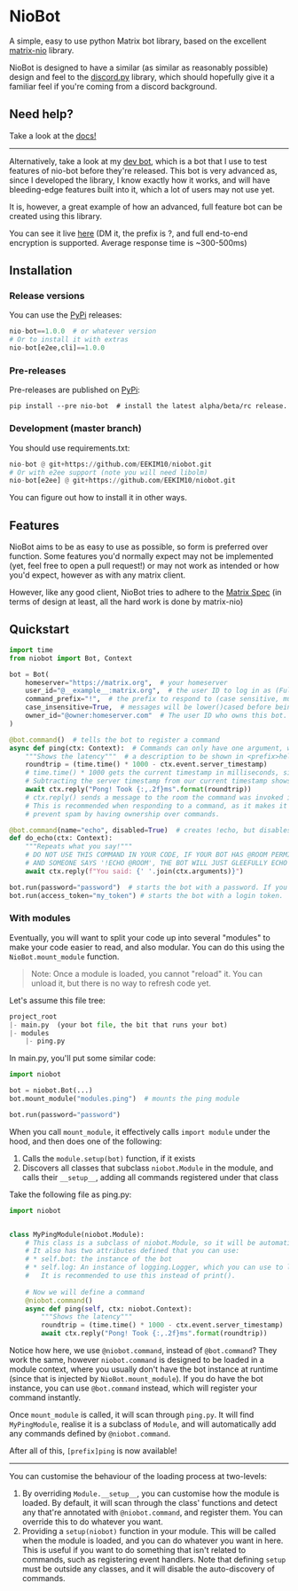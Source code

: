 # NioBot

A simple, easy to use python Matrix bot library, based on the excellent
[matrix-nio](https://pypi.org/project/matrix-nio/) library.

NioBot is designed to have a similar (as similar as reasonably possible) design and feel to the
[discord.py](https://pypi.org/project/discord.py) library, which should hopefully give it a familiar feel if you're
coming from a discord background.

## Need help?

Take a look at the [docs!](https://docs.nio-bot.dev)

---

Alternatively, take a look at my [dev bot](https://github.com/nexy7574/niobot-test), which is a bot that I use to test
features of nio-bot before they're released.
This bot is very advanced as, since I developed the library, I know exactly how it works, and will have bleeding-edge
features built into it, which a lot of users may not use yet.

It is, however, a great example of how an advanced, full feature bot can be created using this library.

You can see it live [here](https://matrix.to/#/@jimmy-bot:nexy7574.co.uk)
(DM it, the prefix is ?, and full end-to-end encryption is supported. Average response time is ~300-500ms)

## Installation

### Release versions

You can use the [PyPi](https://pypi.org/project/nio-bot) releases:

```python
nio-bot==1.0.0  # or whatever version
# Or to install it with extras
nio-bot[e2ee,cli]==1.0.0
```

### Pre-releases

Pre-releases are published on [PyPi](https://pypi.org/project/nio-bot):

```shell
pip install --pre nio-bot  # install the latest alpha/beta/rc release.
```

### Development (master branch)

You should use requirements.txt:

```python
nio-bot @ git+https://github.com/EEKIM10/niobot.git
# Or with e2ee support (note you will need libolm)
nio-bot[e2ee] @ git+https://github.com/EEKIM10/niobot.git
```

You can figure out how to install it in other ways.

## Features

NioBot aims to be as easy to use as possible, so form is preferred over function.
Some features you'd normally expect may not be implemented (yet, feel free to open a pull request!) or may not work as
intended or how you'd expect, however as with any matrix client.

However, like any good client, NioBot tries to adhere to the
[Matrix Spec](https://spec.matrix.org/v1.7/client-server-api) (in terms of design at least, all the hard work is
done by matrix-nio)

## Quickstart

```python
import time
from niobot import Bot, Context

bot = Bot(
    homeserver="https://matrix.org",  # your homeserver
    user_id="@__example__:matrix.org",  # the user ID to log in as (Fully qualified)
    command_prefix="!",  # the prefix to respond to (case sensitive, must be lowercase if below is True)
    case_insensitive=True,  # messages will be lower()cased before being handled. This is recommended.
    owner_id="@owner:homeserver.com"  # The user ID who owns this bot. Optional, but required for bot.is_owner(...).
)

@bot.command()  # tells the bot to register a command
async def ping(ctx: Context):  # Commands can only have one argument, which is the context.
    """Shows the latency"""  # a description to be shown in <prefix>help (optional)
    roundtrip = (time.time() * 1000 - ctx.event.server_timestamp)
    # time.time() * 1000 gets the current timestamp in milliseconds, since server_timestamp is in milliseconds
    # Subtracting the server timestamp from our current timestamp shows how long it took for us to get the server event
    await ctx.reply("Pong! Took {:,.2f}ms".format(roundtrip))
    # ctx.reply() sends a message to the room the command was invoked in, and automatically adds a reply marker
    # This is recommended when responding to a command, as it makes it easier to follow the conversation, and can
    # prevent spam by having ownership over commands.

@bot.command(name="echo", disabled=True)  # creates !echo, but disables the command (it won't show up in help, or run)
def do_echo(ctx: Context):
    """Repeats what you say!"""
    # DO NOT USE THIS COMMAND IN YOUR CODE, IF YOUR BOT HAS @ROOM PERMISSIONS
    # AND SOMEONE SAYS '!ECHO @ROOM', THE BOT WILL JUST GLEEFULLY ECHO BACK '@ROOM'!
    await ctx.reply(f"You said: {' '.join(ctx.arguments)}")

bot.run(password="password")  # starts the bot with a password. If you already have a login token, see:
bot.run(access_token="my_token") # starts the bot with a login token.
```

### With modules

Eventually, you will want to split your code up into several "modules" to make your code easier to read, and also
modular. You can do this using the `NioBot.mount_module` function.

> Note: Once a module is loaded, you cannot "reload" it. You can unload it, but there is no way to refresh code yet.

Let's assume this file tree:

```py
project_root
|- main.py  (your bot file, the bit that runs your bot)
|- modules
    |- ping.py
```

In main.py, you'll put some similar code:

```python
import niobot

bot = niobot.Bot(...)
bot.mount_module("modules.ping")  # mounts the ping module

bot.run(password="password")
```

When you call `mount_module`, it effectively calls `import module` under the hood, and then does one of the following:

1. Calls the `module.setup(bot)` function, if it exists
2. Discovers all classes that subclass `niobot.Module` in the module, and calls their `__setup__`, adding all commands
registered under that class

Take the following file as ping.py:

```python
import niobot


class MyPingModule(niobot.Module):
    # This class is a subclass of niobot.Module, so it will be automatically discovered and loaded
    # It also has two attributes defined that you can use:
    # * self.bot: the instance of the bot
    # * self.log: An instance of logging.Logger, which you can use to log messages to the console or log file.
    #   It is recommended to use this instead of print().
    
    # Now we will define a command
    @niobot.command()
    async def ping(self, ctx: niobot.Context):
        """Shows the latency"""
        roundtrip = (time.time() * 1000 - ctx.event.server_timestamp)
        await ctx.reply("Pong! Took {:,.2f}ms".format(roundtrip))
```

Notice how here, we use `@niobot.command`, instead of `@bot.command`? They work the same, however
`niobot.command` is designed to be loaded in a module context, where you usually don't have the bot instance at runtime
(since that is injected by `NioBot.mount_module`). If you do have the bot instance, you can use `@bot.command` instead,
which will register your command instantly.

Once `mount_module` is called, it will scan through `ping.py`. It will find `MyPingModule`, realise it is a subclass
of `Module`, and will automatically add any commands defined by `@niobot.command`.

After all of this, `[prefix]ping` is now available!

---

You can customise the behaviour of the loading process at two-levels:

1. By overriding `Module.__setup__`, you can customise how the module is loaded. By default, it will scan through the
class' functions and detect any that're annotated with `@niobot.command`, and register them. You can override this
to do whatever you want.
2. Providing a `setup(niobot)` function in your module. This will be called when the module is loaded, and you can
do whatever you want in here. This is useful if you want to do something that isn't related to commands, such as
registering event handlers. Note that defining `setup` must be outside any classes, and it will disable the
auto-discovery of commands.
